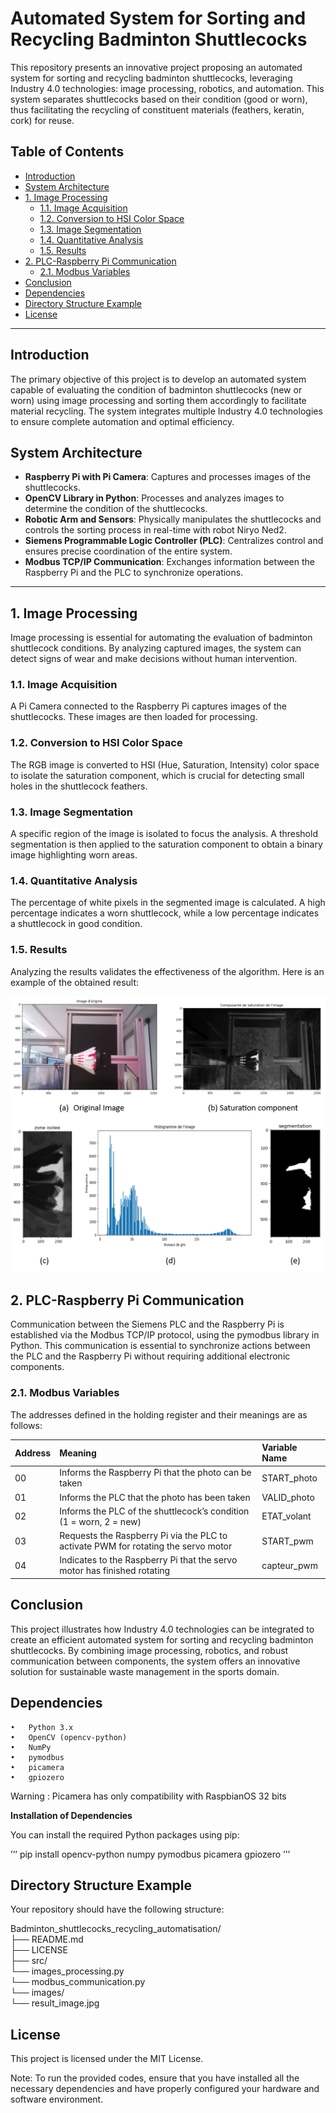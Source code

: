 # Automated System for Sorting and Recycling Badminton Shuttlecocks

This repository presents an innovative project proposing an automated system for sorting and recycling badminton shuttlecocks, leveraging Industry 4.0 technologies: image processing, robotics, and automation. This system separates shuttlecocks based on their condition (good or worn), thus facilitating the recycling of constituent materials (feathers, keratin, cork) for reuse.

## Table of Contents

- [Introduction](#introduction)
- [System Architecture](#system-architecture)
- [1. Image Processing](#1-image-processing)
  - [1.1. Image Acquisition](#11-image-acquisition)
  - [1.2. Conversion to HSI Color Space](#12-conversion-to-hsi-color-space)
  - [1.3. Image Segmentation](#13-image-segmentation)
  - [1.4. Quantitative Analysis](#14-quantitative-analysis)
  - [1.5. Results](#16-results)
- [2. PLC-Raspberry Pi Communication](#2-plc-raspberry-pi-communication)
  - [2.1. Modbus Variables](#21-modbus-variables)
- [Conclusion](#conclusion)
- [Dependencies](#dependencies)
- [Directory Structure Example](#directory-structure)
- [License](#license)
---

## Introduction

The primary objective of this project is to develop an automated system capable of evaluating the condition of badminton shuttlecocks (new or worn) using image processing and sorting them accordingly to facilitate material recycling. The system integrates multiple Industry 4.0 technologies to ensure complete automation and optimal efficiency.

## System Architecture

- **Raspberry Pi with Pi Camera**: Captures and processes images of the shuttlecocks.
- **OpenCV Library in Python**: Processes and analyzes images to determine the condition of the shuttlecocks.
- **Robotic Arm and Sensors**: Physically manipulates the shuttlecocks and controls the sorting process in real-time with robot Niryo Ned2.
- **Siemens Programmable Logic Controller (PLC)**: Centralizes control and ensures precise coordination of the entire system.
- **Modbus TCP/IP Communication**: Exchanges information between the Raspberry Pi and the PLC to synchronize operations.

---

## 1. Image Processing

Image processing is essential for automating the evaluation of badminton shuttlecock conditions. By analyzing captured images, the system can detect signs of wear and make decisions without human intervention.

### 1.1. Image Acquisition

A Pi Camera connected to the Raspberry Pi captures images of the shuttlecocks. These images are then loaded for processing.

### 1.2. Conversion to HSI Color Space

The RGB image is converted to HSI (Hue, Saturation, Intensity) color space to isolate the saturation component, which is crucial for detecting small holes in the shuttlecock feathers.

### 1.3. Image Segmentation

A specific region of the image is isolated to focus the analysis. A threshold segmentation is then applied to the saturation component to obtain a binary image highlighting worn areas.

### 1.4. Quantitative Analysis

The percentage of white pixels in the segmented image is calculated. A high percentage indicates a worn shuttlecock, while a low percentage indicates a shuttlecock in good condition.

### 1.5. Results

Analyzing the results validates the effectiveness of the algorithm. Here is an example of the obtained result:

![Résultat du Traitement d'Images](images/image_result.png)

## 2. PLC-Raspberry Pi Communication

Communication between the Siemens PLC and the Raspberry Pi is established via the Modbus TCP/IP protocol, using the pymodbus library in Python. This communication is essential to synchronize actions between the PLC and the Raspberry Pi without requiring additional electronic components.

### 2.1. Modbus Variables

The addresses defined in the holding register and their meanings are as follows:

|Address| Meaning| Variable Name|
|:------|:-------|:-------------|
|00|Informs the Raspberry Pi that the photo can be taken|START_photo|
|01|Informs the PLC that the photo has been taken|VALID_photo|
|02|Informs the PLC of the shuttlecock’s condition (1 = worn, 2 = new)|ETAT_volant|
|03|Requests the Raspberry Pi via the PLC to activate PWM for rotating the servo motor|START_pwm|
|04|Indicates to the Raspberry Pi that the servo motor has finished rotating|capteur_pwm|

## Conclusion

This project illustrates how Industry 4.0 technologies can be integrated to create an efficient automated system for sorting and recycling badminton shuttlecocks. By combining image processing, robotics, and robust communication between components, the system offers an innovative solution for sustainable waste management in the sports domain.


## Dependencies

	•	Python 3.x
	•	OpenCV (opencv-python)
	•	NumPy
	•	pymodbus
	•	picamera
	•	gpiozero

Warning : Picamera has only compatibility with RaspbianOS 32 bits

__Installation of Dependencies__

You can install the required Python packages using pip:

’’’
pip install opencv-python numpy pymodbus picamera gpiozero
’’’

## Directory Structure Example

Your repository should have the following structure:

Badminton_shuttlecocks_recycling_automatisation/\
├── README.md\
├── LICENSE\
├── src/\
    └── images_processing.py\
    └── modbus_communication.py\
└── images/\
    └── result_image.jpg

## License

This project is licensed under the MIT License.

Note: To run the provided codes, ensure that you have installed all the necessary dependencies and have properly configured your hardware and software environment.

